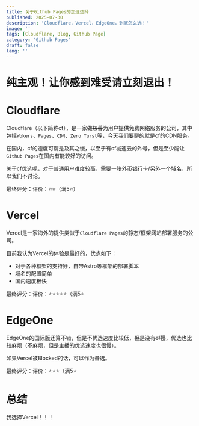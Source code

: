 ```yaml
---
title: 关于Github Pages的加速选择
published: 2025-07-30
description: 'Cloudflare，Vercel，EdgeOne，到底怎么选！'
image: ''
tags: [Cloudflare, Blog, Github Page]
category: 'Github Pages'
draft: false 
lang: ''
---
```

# 纯主观！让你感到难受请立刻退出！

# Cloudflare

Cloudflare（以下简称cf），是一家~~做慈善~~为用户提供免费网络服务的公司，其中包括`Wokers`、`Pages`、`CDN`、`Zero Turst`等，今天我们要聊的就是cf的CDN服务。

在国内，cf的速度可谓是及其之慢，以至于有cf减速云的外号，但是至少能让`Github Pages`在国内有能较好的访问。

关于cf优选呢，对于普通用户难度较高，需要一张外币银行卡/另外一个域名，所以我们不讨论。

最终评分：评价：⭐⭐（满5⭐）

# Vercel

Vercel是一家海外的提供类似于`Cloudflare Pages`的静态/框架网站部署服务的公司。

目前我认为Vercel的体验是最好的，优点如下：

- 对于各种框架的支持好，自带Astro等框架的部署脚本
- 域名的配置简单
- 国内速度极快

最终评分：评价：⭐⭐⭐⭐⭐（满5⭐

# EdgeOne

EdgeOne的国际版还算不错，但是不优选速度比较低，~~但是没有cf慢~~，优选也比较麻烦（不麻烦，但是主播的优选速度也很慢）。

如果Vercel被Blocked的话，可以作为备选。

最终评分：评价：⭐⭐⭐（满5⭐

# 总结

我选择Vercel！！！

<script src="https://giscus.app/client.js"
        data-repo="cxr1-dev/giscus-fuwari"
        data-repo-id="R_kgDOPYpcxQ"
        data-category="Announcements"
        data-category-id="DIC_kwDOPYpcxc4CtzPu"
        data-mapping="pathname"
        data-strict="0"
        data-reactions-enabled="1"
        data-emit-metadata="0"
        data-input-position="top"
        data-theme="dark"
        data-lang="zh-CN"
        data-loading="lazy"
        crossorigin="anonymous"
        async>
</script>